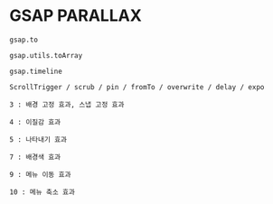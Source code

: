 # GSAP PARALLAX

    gsap.to

    gsap.utils.toArray

    gsap.timeline

    ScrollTrigger / scrub / pin / fromTo / overwrite / delay / expo

    3 : 배경 고정 효과, 스냅 고정 효과

    4 : 이질감 효과

    5 : 나타내기 효과

    7 : 배경색 효과

    9 : 메뉴 이동 효과

    10 : 메뉴 축소 효과
